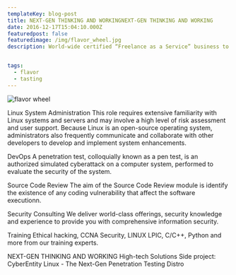 ```yaml
---
templateKey: blog-post
title: NEXT-GEN THINKING AND WORKINGNEXT-GEN THINKING AND WORKING
date: 2016-12-17T15:04:10.000Z
featuredpost: false
featuredimage: /img/flavor_wheel.jpg
description: World-wide certified “Freelance as a Service” business to business.


tags:
  - flavor
  - tasting
---
```


![flavor wheel](/img/flavor_wheel.jpg)


Linux System Administration
This role requires extensive familiarity with Linux systems and servers and may involve a high level of risk assessment and user support. Because Linux is an open-source operating system, administrators also frequently communicate and collaborate with other developers to develop and implement system enhancements.

DevOps
A penetration test, colloquially known as a pen test, is an authorized simulated cyberattack on a computer system, performed to evaluate the security of the system.

Source Code Review
The aim of the Source Code Review module is identify the existence of any coding vulnerability that affect the software executionn.

Security Consulting
We deliver world-class offerings, security knowledge and experience to provide you with comprehensive information security.

Training
Ethical hacking, CCNA Security, LINUX LPIC, C/C++, Python and more from our training experts.

NEXT-GEN THINKING AND WORKING
High-tech Solutions
Side project: CyberEntity Linux - The Next-Gen Penetration Testing Distro
